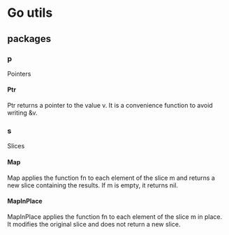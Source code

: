 # Go utils

## packages

### p

Pointers

#### Ptr

Ptr returns a pointer to the value v.
It is a convenience function to avoid writing &v.

### s

Slices

#### Map

Map applies the function fn to each element of the slice m and returns a new slice containing the results.
If m is empty, it returns nil.

#### MapInPlace

MapInPlace applies the function fn to each element of the slice m in place.
It modifies the original slice and does not return a new slice.
